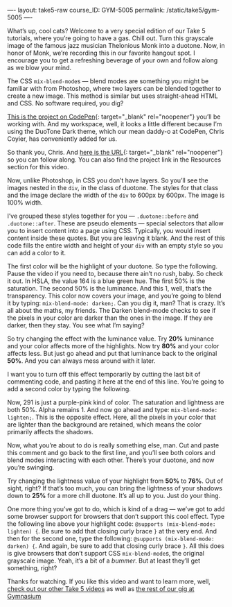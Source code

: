  —-
layout: take5-raw
course_ID: GYM-5005
permalink: /static/take5/gym-5005
 —-

What’s up, cool cats? Welcome to a very special edition of our Take 5 tutorials, where you’re going to have a gas. Chill out. Turn this grayscale image of the famous jazz musician Thelonious Monk into a duotone. Now, in honor of Monk, we’re recording this in our favorite hangout spot. I encourage you to get a refreshing beverage of your own and follow along as we blow your mind.

The CSS `mix-blend-mode`s — blend modes are something you might be familiar with from Photoshop, where two layers can be blended together to create a new image. This method is similar but uses straight-ahead HTML and CSS. No software required, you dig?

[This is the project on CodePen][1]{: target="_blank" rel="noopener"} you’ll be working with. And my workspace, well, it looks a little different because I’m using the DuoTone Dark theme, which our mean daddy-o at CodePen, Chris Coyier, has conveniently added for us.

So thank you, Chris. And [here is the URL][1]{: target="_blank" rel="noopener"} so you can follow along. You can also find the project link in the Resources section for this video.

Now, unlike Photoshop, in CSS you don’t have layers. So you’ll see the images nested in the `div`, in the class of duotone. The styles for that class and the image declare the width of the `div` to 600px by 600px. The image is 100% width.

I’ve grouped these styles together for you — `.duotone::before` and `.duotone::after`. These are pseudo elements — special selectors that allow you to insert content into a page using CSS. Typically, you would insert content inside these quotes. But you are leaving it blank. And the rest of this code fills the entire width and height of your `div` with an empty style so you can add a color to it.

The first color will be the highlight of your duotone. So type the following. Pause the video if you need to, because there ain’t no rush, baby. So check it out. In HSLA, the value 164 is a blue green hue. The first 50% is the saturation. The second 50% is the luminance. And this 1, well, that’s the transparency. This color now covers your image, and you’re going to blend it by typing: `mix-blend-mode: darken;`. Can you dig it, man? That is crazy. It’s all about the maths, my friends. The Darken blend-mode checks to see if the pixels in your color are darker than the ones in the image. If they are darker, then they stay. You see what I’m saying?

So try changing the effect with the luminance value. Try **20%** luminance and your color affects more of the highlights. Now try **80%** and your color affects less. But just go ahead and put that luminance back to the original **50%**. And you can always mess around with it later.

I want you to turn off this effect temporarily by cutting the last bit of commenting code, and pasting it here at the end of this line. You’re going to add a second color by typing the following.

Now, 291 is just a purple-pink kind of color. The saturation and lightness are both 50%. Alpha remains 1. And now go ahead and type: `mix-blend-mode: lighten;`. This is the opposite effect. Here, all the pixels in your color that are lighter than the background are retained, which means the color primarily affects the shadows.

Now, what you’re about to do is really something else, man. Cut and paste this comment and go back to the first line, and you’ll see both colors and blend modes interacting with each other. There’s your duotone, and now you’re swinging.

Try changing the lightness value of your highlight from **50%** to **76%**. Out of sight, right? If that’s too much, you can bring the lightness of your shadows down to **25%** for a more chill duotone. It’s all up to you. Just do your thing.

One more thing you’ve got to do, which is kind of a drag — we’ve got to add some browser support for browsers that don’t support this cool effect. Type the following line above your highlight code: `@supports (mix-blend-mode: lighten) {`. Be sure to add that closing curly brace `}` at the very end. And then for the second one, type the following: `@supports (mix-blend-mode: darken) {`. And again, be sure to add that closing curly brace `}`. All this does is give browsers that don’t support CSS `mix-blend-mode`s, the original grayscale image. Yeah, it’s a bit of a *bummer*. But at least they’ll get something, right?

Thanks for watching. If you like this video and want to learn more, well, [check out our other Take 5 videos][2] as well as [the rest of our gig at Gymnasium][3]

[1]: https://codepen.io/josborn/pen/bydwJo
[2]: https://thegymnasium.com/take5
[3]: https://thegymnasium.com/courses

